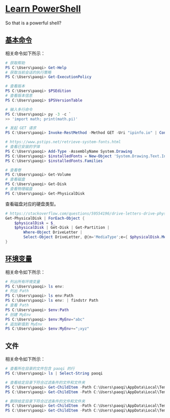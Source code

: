 # [Learn PowerShell](https://github.com/PowerShell/PowerShell/tree/master/docs/learning-powershell)

So that is a powerful shell?

## [基本命令](https://docs.microsoft.com/zh-cn/powershell/module/microsoft.powershell.core/get-help?view=powershell-7.2)

相关命令如下所示：

```ps1
# 获取帮助
PS C:\Users\paoqi> Get-Help
# 获取当前会话的执行策略
PS C:\Users\paoqi> Get-ExecutionPolicy

# 查看版本
PS C:\Users\paoqi> $PSEdition
# 查看版本信息
PS C:\Users\paoqi> $PSVersionTable

# 输入多行命令
PS C:\Users\paoqi> py -3 -c `
>> 'import math; print(math.pi)'

# 发起 GET 请求
PS C:\Users\paoqi> Invoke-RestMethod -Method GET -Uri "ipinfo.io" | ConvertTo-Json -Depth 64

# https://www.pstips.net/retrieve-system-fonts.html
# 查看已安装的字体
PS C:\Users\paoqi> Add-Type -AssemblyName System.Drawing
PS C:\Users\paoqi> $installedFonts = New-Object 'System.Drawing.Text.InstalledFontCollection'
PS C:\Users\paoqi> $installedFonts.Families

# 查看卷
PS C:\Users\paoqi> Get-Volume
# 查看磁盘
PS C:\Users\paoqi> Get-Disk
# 查看物理磁盘
PS C:\Users\paoqi> Get-PhysicalDisk
```

查看磁盘对应的硬盘类型。

```ps1
# https://stackoverflow.com/questions/59554196/drive-letters-drive-physical-types-powershell
Get-PhysicalDisk | ForEach-Object {
    $physicalDisk = $_
    $physicalDisk | Get-Disk | Get-Partition |
        Where-Object DriveLetter |
        Select-Object DriveLetter, @{n='MediaType';e={ $physicalDisk.MediaType }}
}
```

## [环境变量](https://www.pstips.net/powershell-environment-variables.html)

相关命令如下所示：

```ps1
# 列出所有环境变量
PS C:\Users\paoqi> ls env:
# 列出 Path
PS C:\Users\paoqi> ls env:Path
PS C:\Users\paoqi> ls env: | findstr Path
# 查看 Path
PS C:\Users\paoqi> $env:Path
# 创建 MyEnv
PS C:\Users\paoqi> $env:MyEnv="abc"
# 追加新值到 MyEnv
PS C:\Users\paoqi> $env:MyEnv+=";xyz"
```

## 文件

相关命令如下所示：

```ps1
# 查看所在目录的文件包含 paoqi 的行
PS C:\Users\paoqi> ls | Select-String paoqi

# 查看给定目录下符合过滤条件的文件和文件夹
PS C:\Users\paoqi> Get-ChildItem -Path C:\Users\paoqi\AppData\Local\Temp -Filter gopls-diff-stats* -File
PS C:\Users\paoqi> Get-ChildItem -Path C:\Users\paoqi\AppData\Local\Temp -Filter go-build* -Directory

# 删除给定目录下符合过滤条件的文件和文件夹
PS C:\Users\paoqi> Get-ChildItem -Path C:\Users\paoqi\AppData\Local\Temp -Filter gopls-diff-stats* -File | Remove-Item -Force
PS C:\Users\paoqi> Get-ChildItem -Path C:\Users\paoqi\AppData\Local\Temp -Filter go-build* -Directory | Remove-Item -Recurse -Force
```
